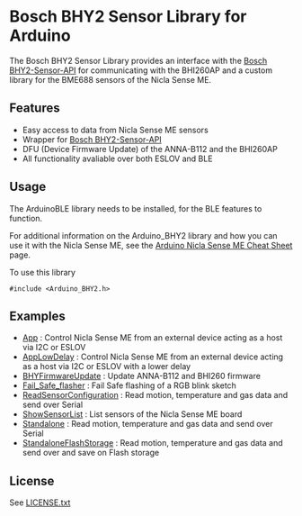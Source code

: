 # Bosch BHY2 Sensor Library for Arduino

The Bosch BHY2 Sensor Library provides an interface with the [Bosch BHY2-Sensor-API](https://github.com/BoschSensortec/BHY2-Sensor-API) for communicating with the BHI260AP and a custom library for the BME688 sensors of the Nicla Sense ME.

## Features

- Easy access to data from Nicla Sense ME sensors
- Wrapper for [Bosch BHY2-Sensor-API](https://github.com/BoschSensortec/BHY2-Sensor-API)
- DFU (Device Firmware Update) of the ANNA-B112 and the BHI260AP
- All functionality avaliable over both ESLOV and BLE

## Usage

The ArduinoBLE library needs to be installed, for the BLE features to function.

For additional information on the Arduino_BHY2 library and how you can use it with the Nicla Sense ME, see the [Arduino Nicla Sense ME Cheat Sheet](https://docs.arduino.cc/tutorials/nicla-sense-me/cheat-sheet) page.

To use this library
```
#include <Arduino_BHY2.h>
```

## Examples

- [App](https://github.com/arduino-libraries/Arduino_BHY2/blob/main/examples/App/App.ino) : Control Nicla Sense ME from an external device acting as a host via I2C or ESLOV
- [AppLowDelay](https://github.com/arduino-libraries/Arduino_BHY2/blob/main/examples/AppLowDelay/AppLowDelay.ino) : Control Nicla Sense ME from an external device acting as a host via I2C or ESLOV with a lower delay
- [BHYFirmwareUpdate](https://github.com/arduino-libraries/Arduino_BHY2/tree/main/examples/BHYFirmwareUpdate) : Update ANNA-B112 and BHI260 firmware
- [Fail_Safe_flasher](https://github.com/arduino-libraries/Arduino_BHY2/blob/main/examples/Fail_Safe_flasher/Fail_Safe_flasher.ino) : Fail Safe flashing of a RGB blink sketch
- [ReadSensorConfiguration](https://github.com/arduino-libraries/Arduino_BHY2/blob/main/examples/ReadSensorConfiguration/ReadSensorConfiguration.ino) : Read motion, temperature and gas data and send over Serial
- [ShowSensorList](https://github.com/arduino-libraries/Arduino_BHY2/blob/main/examples/ShowSensorList/ShowSensorList.ino) : List sensors of the Nicla Sense ME board
- [Standalone](https://github.com/arduino-libraries/Arduino_BHY2/blob/main/examples/Standalone/Standalone.ino) : Read motion, temperature and gas data and send over Serial
- [StandaloneFlashStorage](https://github.com/arduino-libraries/Arduino_BHY2/blob/main/examples/StandaloneFlashStorage/StandaloneFlashStorage.ino) : Read motion, temperature and gas data and send over and save on Flash storage  

## License

See [LICENSE.txt](LICENSE.txt)